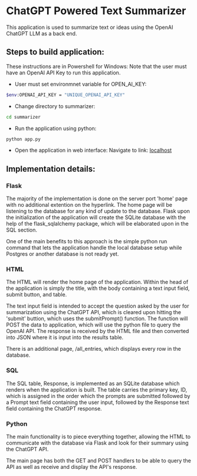 # ChatGPT Powered Text Summarizer
This application is used to summarize text or ideas using the OpenAI ChatGPT LLM as a back end. 

## Steps to build application:
These instructions are in Powershell for Windows:
Note that the user must have an OpenAI API Key to run this application. 
+ User must set environmnet variable for OPEN_AI_KEY:
```bash
$env:OPENAI_API_KEY = "UNIQUE_OPENAI_API_KEY" 
```
+ Change directory to summarizer:
```bash
cd summarizer
```
 + Run the application using python:
 ```bash
 python app.py
 ```
 + Open the application in web interface:
 Navigate to link: 
 [localhost](http://127.0.0.1:5000/) 

 ## Implementation details:
 ### Flask
 The majority of the implementation is done on the server port 'home' page with no additional extention on the hyperlink. The home page will be listening to the database for any kind of update to the database. Flask upon the initialization of the application will create the SQLite database with the help of the flask_sqlalchemy package, which will be elaborated upon in the SQL section. 

 One of the main benefits to this approach is the simple python run command that lets the application handle the local database setup while Postgres or another database is not ready yet. 

### HTML
The HTML will render the home page of the application. Within the head of the application is simply the title, with the body containing a text input field, submit button, and table. 

The text input field is intended to accept the question asked by the user for summarization using the ChatGPT API, which is cleared upon hitting the 'submit' buttion, which uses the submitPrompt() function. The function will POST the data to application, which will use the python file to query the OpenAI API. The response is received by the HTML file and then converted into JSON where it is input into the results table. 

There is an additional page, /all_entries, which displays every row in the database. 

### SQL
The SQL table, Response, is implemented as an SQLite database which renders when the application is built. The table carries the primary key, ID, which is assigned in the order which the prompts are submitted followed by a Prompt text field containing the user input, followed by the Response text field containing the ChatGPT response. 

### Python
The main functionality is to piece everything together, allowing the HTML to communicate with the database via Flask and look for their summary using the ChatGPT API. 

The main page has both the GET and POST handlers to be able to query the API as well as receive and display the API's response. 